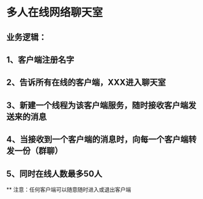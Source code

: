 # 多人在线网络聊天室
## 业务逻辑：
## 1、客户端注册名字
## 2、告诉所有在线的客户端，XXX进入聊天室
## 3、新建一个线程为该客户端服务，随时接收客户端发送来的消息
## 4、当接收到一个客户端的消息时，向每一个客户端转发一份（群聊）
## 5、同时在线人数最多50人

** 注意：任何客户端可以随意随时进入或退出客户端
